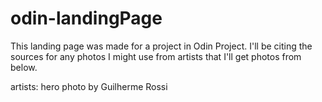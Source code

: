 # odin-landingPage

This landing page was made for a project in Odin Project. I'll be citing the sources for any photos I might use from artists that I'll get photos from below.

artists:
hero photo by Guilherme Rossi
